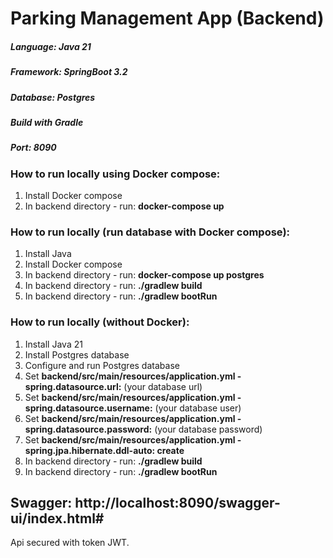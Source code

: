 # Parking Management App (Backend)

##### Language: Java 21
##### Framework: SpringBoot 3.2
##### Database: Postgres
##### Build with Gradle
##### Port: 8090

### How to run locally using Docker compose:
1. Install Docker compose
2. In backend directory - run: **docker-compose up**

### How to run locally (run database with Docker compose):
1. Install Java
2. Install Docker compose
3. In backend directory - run: **docker-compose up postgres**
4. In backend directory - run: **./gradlew build**
5. In backend directory - run: **./gradlew bootRun**

### How to run locally (without Docker):
1. Install Java 21
2. Install Postgres database
3. Configure and run Postgres database
4. Set **backend/src/main/resources/application.yml - spring.datasource.url:** (your database url)
5. Set **backend/src/main/resources/application.yml - spring.datasource.username:** (your database user)
6. Set **backend/src/main/resources/application.yml - spring.datasource.password:** (your database password)
7. Set **backend/src/main/resources/application.yml - spring.jpa.hibernate.ddl-auto: create**
8. In backend directory - run: **./gradlew build**
9. In backend directory - run: **./gradlew bootRun**

## Swagger: http://localhost:8090/swagger-ui/index.html#
Api secured with token JWT.